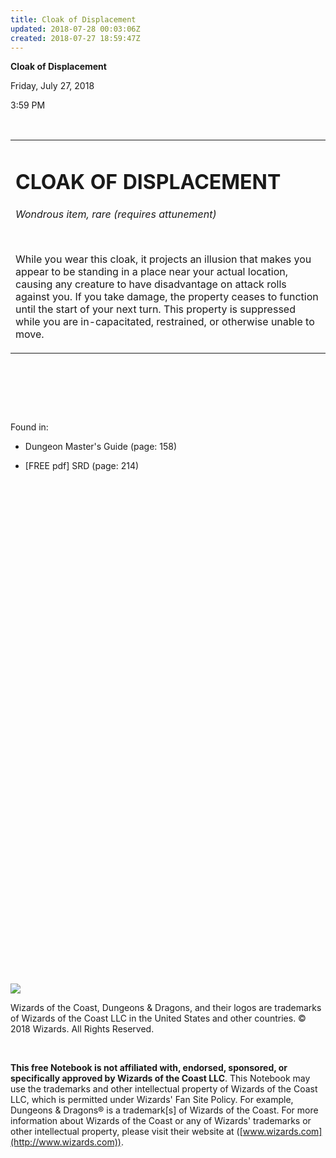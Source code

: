 ```yaml
---
title: Cloak of Displacement
updated: 2018-07-28 00:03:06Z
created: 2018-07-27 18:59:47Z
---
```


**Cloak of Displacement**

Friday, July 27, 2018

3:59 PM

 

<table><tbody><tr class="odd"><td><h1 id="cloak-of-displacement"><strong>CLOAK OF DISPLACEMENT</strong></h1><p><em>Wondrous item, rare (requires attunement)</em></p><p> </p><p>While you wear this cloak, it projects an illusion that makes you appear to be standing in a place near your actual location, causing any creature to have disadvantage on attack rolls against you. If you take damage, the property ceases to function until the start of your next turn. This property is suppressed while you are in-capacitated, restrained, or otherwise unable to move.</p></td></tr></tbody></table>

 

 

 

Found in:

-   Dungeon Master's Guide (page: 158)

-   \[FREE pdf\] SRD (page: 214)

 

 

 

 

 

 

 

 

 

 

 

 

 

 

 

 

 

 

 

 

 

 

 

 

 

 

![](tmp\media\image1.png)

Wizards of the Coast, Dungeons & Dragons, and their logos are trademarks of Wizards of the Coast LLC in the United States and other countries. © 2018 Wizards. All Rights Reserved.

 

**This free Notebook is not affiliated with, endorsed, sponsored, or specifically approved by Wizards of the Coast LLC**. This Notebook may use the trademarks and other intellectual property of Wizards of the Coast LLC, which is permitted under Wizards' Fan Site Policy. For example, Dungeons & Dragons® is a trademark\[s\] of Wizards of the Coast. For more information about Wizards of the Coast or any of Wizards' trademarks or other intellectual property, please visit their website at ([www.wizards.com](http://www.wizards.com)).
